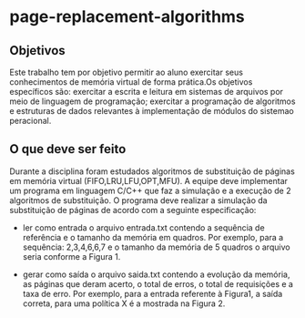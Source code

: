 # page-replacement-algorithms

## Objetivos

Este trabalho tem por objetivo permitir ao aluno exercitar seus conhecimentos de​ memória virtual de forma prática.Os objetivos específicos são: exercitar a escrita e leitura em sistemas de arquivos por meio de linguagem de programação; exercitar a programação de algoritmos e estruturas de dados relevantes à implementação de módulos do sistemao peracional.

## O que deve ser feito

Durante a disciplina foram estudados algoritmos de substituição de páginas em memória virtual (FIFO,LRU,LFU,OPT,MFU). A equipe deve implementar um programa em linguagem C/C++ que faz a simulação e a execução de 2 algoritmos de substituição. O programa deve realizar a simulação da substituição de páginas de acordo com a seguinte especificação:

- ler como entrada o arquivo ​entrada.txt ​contendo a sequência de referência e o tamanho da memória em quadros. Por exemplo, para a sequência: 2,3,4,6,6,7 e o tamanho da memória de 5 quadros o arquivo seria conforme a Figura 1.

- gerar como saída o arquivo​ saida.txt contendo a evolução da memória, as páginas que deram acerto, o total de erros, o total de requisições e a taxa de erro. Por exemplo, para a entrada referente à Figura1, a saída correta, para uma política X é a mostrada na Figura 2.
